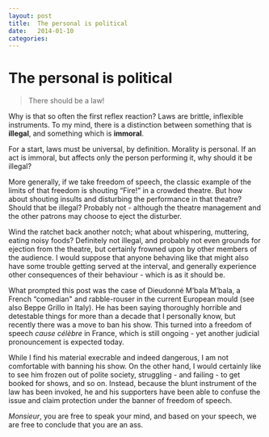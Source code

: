 ```yaml
---
layout: post
title:  The personal is political 
date:   2014-01-10 
categories:   
---
```


# The personal is political


> There should be a law!

Why is that so often the first reflex reaction? Laws are brittle, inflexible instruments. To my mind, there is a distinction between something that is **illegal**, and something which is **immoral**.

For a start, laws must be universal, by definition. Morality is personal. If an act is immoral, but affects only the person performing it, why should it be illegal?

More generally, if we take freedom of speech, the classic example of the limits of that freedom is shouting “Fire!” in a crowded theatre. But how about shouting insults and disturbing the performance in that theatre? Should that be illegal? Probably not - although the theatre management and the other patrons may choose to eject the disturber.

Wind the ratchet back another notch; what about whispering, muttering, eating noisy foods? Definitely not illegal, and probably not even grounds for ejection from the theatre, but certainly frowned upon by other members of the audience. I would suppose that anyone behaving like that might also have some trouble getting served at the interval, and generally experience other consequences of their behaviour - which is as it should be.

What prompted this post was the case of Dieudonné M’bala M’bala, a French “comedian" and rabble-rouser in the current European mould (see also Beppe Grillo in Italy). He has been saying thoroughly horrible and detestable things for more than a decade that I personally know, but recently there was a move to ban his show. This turned into a freedom of speech *cause célèbre* in France, which is still ongoing - yet another judicial pronouncement is expected today.

While I find his material execrable and indeed dangerous, I am not comfortable with banning his show. On the other hand, I would certainly like to see him frozen out of polite society, struggling - and failing - to get booked for shows, and so on. Instead, because the blunt instrument of the law has been invoked, he and his supporters have been able to confuse the issue and claim protection under the banner of freedom of speech.

*Monsieur*, you are free to speak your mind, and based on your speech, we are free to conclude that you are an ass.


